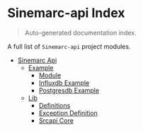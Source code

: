 # Sinemarc-api Index

> Auto-generated documentation index.

A full list of `Sinemarc-api` project modules.

- [Sinemarc Api](sinemarc_api/index.md#sinemarc-api)
    - [Example](sinemarc_api/example/index.md#example)
        - [Module](sinemarc_api/example/module.md#module)
        - [Influxdb Example](sinemarc_api/example/influxDB_example.md#influxdb-example)
        - [Postgresdb Example](sinemarc_api/example/postgresDB_example.md#postgresdb-example)
    - [Lib](sinemarc_api/lib/index.md#lib)
        - [Definitions](sinemarc_api/lib/definitions.md#definitions)
        - [Exception Definition](sinemarc_api/lib/exception_definition.md#exception-definition)
        - [Srcapi Core](sinemarc_api/lib/srcapi_core.md#srcapi-core)
